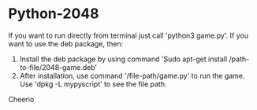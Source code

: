 # Python-2048
If you want to run directly from terminal just call 'python3 game.py'.
If you want to use the deb package, then:
  1. Install the deb package by using command 'Sudo apt-get install /path-to-file/2048-game.deb'
  2. After installation, use command '/file-path/game.py' to run the game. Use 'dpkg -L mypyscript' to see the file path.
  
Cheerio
